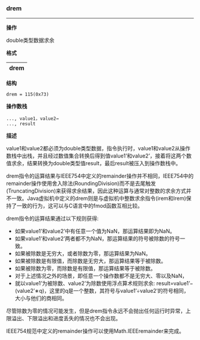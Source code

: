 ### drem

----

**操作**

double类型数据求余

**格式**

|drem|
|--------:|

**结构**
```
drem = 115(0x73)
```

**操作数栈**
```
..., value1，value2→
..., result
```

**描述**

value1和value2都必须为double类型数据，指令执行时，value1和value2从操作数栈中出栈，并且经过数值集合转换后得到值value1’和value2’，接着将这两个数值求余，结果转换为double类型值result，最后result被压入到操作数栈中。

drem指令的运算结果与IEEE754中定义的remainder操作并不相同，IEEE754中的remainder操作使用舍入除法(RoundingDivision)而不是去尾触发(TruncatingDivision)来获得求余结果，因此这种运算与通常对整数的求余方式并不一致。Java虚拟机中定义的drem则是与虚拟机中整数求余指令(irem和lrem)保持了一致的行为，这可以与C语言中的fmod函数互相比较。

drem指令的运算结果通过以下规则获得:
* 如果value1’和value2’中有任意一个值为NaN，那运算结果即为NaN。
* 如果value1’和value2’两者都不为NaN，那运算结果的符号被除数的符号一致。
* 如果被除数是无穷大，或者除数为零，那运算结果为NaN。
* 如果被除数是有限值，而除数是无穷大，那运算结果等于被除数。
* 如果被除数为零，而除数是有限值，那运算结果等于被除数。
* 对于上述情况之外的场景，即任意一个操作数都不是无穷大、零以及NaN，
* 就以value1’为被除数、value2’为除数使用浮点算术规则求余: result=value1’−(value2’∗q)，这里的q是一个整数，其符号与value1’÷value2’的符号相同，大小与他们的商相同。

尽管除数为零的情况可能发生，但是drem指令永远不会抛出任何运行时异常，上限溢出、下限溢出和进度丢失的情况也不会出现。

IEEE754规范中定义的remainder操作可以使用Math.IEEEremainder来完成。
